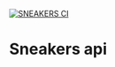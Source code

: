 [![SNEAKERS CI](https://github.com/LamPhamIT/sneakers-api/actions/workflows/sneakers-ci.yml/badge.svg)](https://github.com/LamPhamIT/sneakers-api/actions/workflows/sneakers-ci.yml)

# Sneakers api
